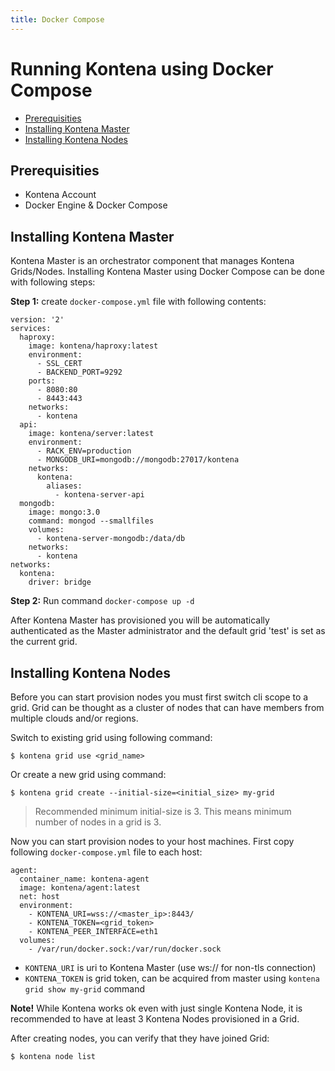 ```yaml
---
title: Docker Compose
---
```


# Running Kontena using Docker Compose

- [Prerequisities](docker-compose#prerequisities)
- [Installing Kontena Master](docker-compose#installing-kontena-master)
- [Installing Kontena Nodes](docker-compose#installing-kontena-nodes)

## Prerequisities

- Kontena Account
- Docker Engine & Docker Compose

## Installing Kontena Master

Kontena Master is an orchestrator component that manages Kontena Grids/Nodes. Installing Kontena Master using Docker Compose can be done with following steps:

**Step 1:** create `docker-compose.yml` file with following contents:

```
version: '2'
services:
  haproxy:
    image: kontena/haproxy:latest
    environment:
      - SSL_CERT
      - BACKEND_PORT=9292
    ports:
      - 8080:80
      - 8443:443
    networks:
      - kontena
  api:
    image: kontena/server:latest
    environment:
      - RACK_ENV=production
      - MONGODB_URI=mongodb://mongodb:27017/kontena
    networks:
      kontena:
        aliases:
          - kontena-server-api
  mongodb:
    image: mongo:3.0
    command: mongod --smallfiles
    volumes:
      - kontena-server-mongodb:/data/db
    networks:
      - kontena
networks:
  kontena:
    driver: bridge
```

**Step 2:** Run command `docker-compose up -d`

After Kontena Master has provisioned you will be automatically authenticated as the Master administrator and the default grid 'test' is set as the current grid.

## Installing Kontena Nodes

Before you can start provision nodes you must first switch cli scope to a grid. Grid can be thought as a cluster of nodes that can have members from multiple clouds and/or regions.

Switch to existing grid using following command:

```
$ kontena grid use <grid_name>
```

Or create a new grid using command:

```
$ kontena grid create --initial-size=<initial_size> my-grid
```

> Recommended minimum initial-size is 3. This means minimum number of nodes in a grid is 3.

Now you can start provision nodes to your host machines. First copy following `docker-compose.yml` file to each host:

```
agent:
  container_name: kontena-agent
  image: kontena/agent:latest
  net: host
  environment:
    - KONTENA_URI=wss://<master_ip>:8443/
    - KONTENA_TOKEN=<grid_token>
    - KONTENA_PEER_INTERFACE=eth1
  volumes:
    - /var/run/docker.sock:/var/run/docker.sock
```

- `KONTENA_URI` is uri to Kontena Master (use ws:// for non-tls connection)
- `KONTENA_TOKEN` is grid token, can be acquired from master using `kontena grid show my-grid` command

**Note!** While Kontena works ok even with just single Kontena Node, it is recommended to have at least 3 Kontena Nodes provisioned in a Grid.

After creating nodes, you can verify that they have joined Grid:

```
$ kontena node list
```
